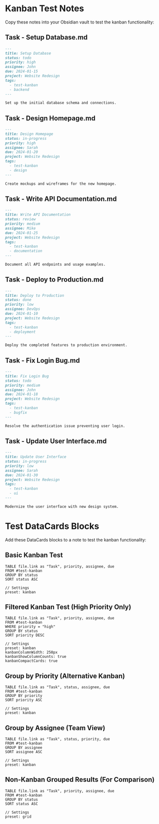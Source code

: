 # Kanban Test Notes

Copy these notes into your Obsidian vault to test the kanban functionality:

## Task - Setup Database.md
```markdown
---
title: Setup Database
status: todo
priority: high
assignee: John
due: 2024-01-15
project: Website Redesign
tags:
  - test-kanban
  - backend
---

Set up the initial database schema and connections.
```

## Task - Design Homepage.md
```markdown
---
title: Design Homepage
status: in-progress
priority: high
assignee: Sarah
due: 2024-01-20
project: Website Redesign
tags:
  - test-kanban
  - design
---

Create mockups and wireframes for the new homepage.
```

## Task - Write API Documentation.md
```markdown
---
title: Write API Documentation
status: review
priority: medium
assignee: Mike
due: 2024-01-25
project: Website Redesign
tags:
  - test-kanban
  - documentation
---

Document all API endpoints and usage examples.
```

## Task - Deploy to Production.md
```markdown
---
title: Deploy to Production
status: done
priority: low
assignee: DevOps
due: 2024-01-10
project: Website Redesign
tags:
  - test-kanban
  - deployment
---

Deploy the completed features to production environment.
```

## Task - Fix Login Bug.md
```markdown
---
title: Fix Login Bug
status: todo
priority: medium
assignee: John
due: 2024-01-18
project: Website Redesign
tags:
  - test-kanban
  - bugfix
---

Resolve the authentication issue preventing user login.
```

## Task - Update User Interface.md
```markdown
---
title: Update User Interface
status: in-progress
priority: low
assignee: Sarah
due: 2024-01-30
project: Website Redesign
tags:
  - test-kanban
  - ui
---

Modernize the user interface with new design system.
```

# Test DataCards Blocks

Add these DataCards blocks to a note to test the kanban functionality:

## Basic Kanban Test
```datacards
TABLE file.link as "Task", priority, assignee, due
FROM #test-kanban
GROUP BY status
SORT status ASC

// Settings
preset: kanban
```

## Filtered Kanban Test (High Priority Only)
```datacards
TABLE file.link as "Task", priority, assignee, due
FROM #test-kanban
WHERE priority = "high"
GROUP BY status
SORT priority DESC

// Settings
preset: kanban
kanbanColumnWidth: 250px
kanbanShowColumnCounts: true
kanbanCompactCards: true
```

## Group by Priority (Alternative Kanban)
```datacards
TABLE file.link as "Task", status, assignee, due
FROM #test-kanban
GROUP BY priority
SORT priority ASC

// Settings
preset: kanban
```

## Group by Assignee (Team View)
```datacards
TABLE file.link as "Task", status, priority, due
FROM #test-kanban
GROUP BY assignee
SORT assignee ASC

// Settings
preset: kanban
```

## Non-Kanban Grouped Results (For Comparison)
```datacards
TABLE file.link as "Task", priority, assignee, due
FROM #test-kanban
GROUP BY status
SORT status ASC

// Settings
preset: grid
```
